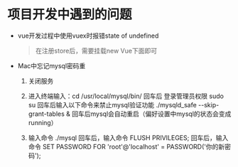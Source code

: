 # 项目开发中遇到的问题

* vue开发过程中使用vuex时报错state of undefined

    > 在注册store后，需要挂载new Vue下面即可
    
* Mac中忘记mysql密码重

    1. 关闭服务
    2. 进入终端输入：cd /usr/local/mysql/bin/
       回车后 登录管理员权限 sudo su
       回车后输入以下命令来禁止mysql验证功能 ./mysqld_safe --skip-grant-tables &
       回车后mysql会自动重启（偏好设置中mysql的状态会变成running）    

    2. 输入命令 ./mysql
       回车后，输入命令 FLUSH PRIVILEGES;
       回车后，输入命令 SET PASSWORD FOR 'root'@'localhost' = PASSWORD('你的新密码');

